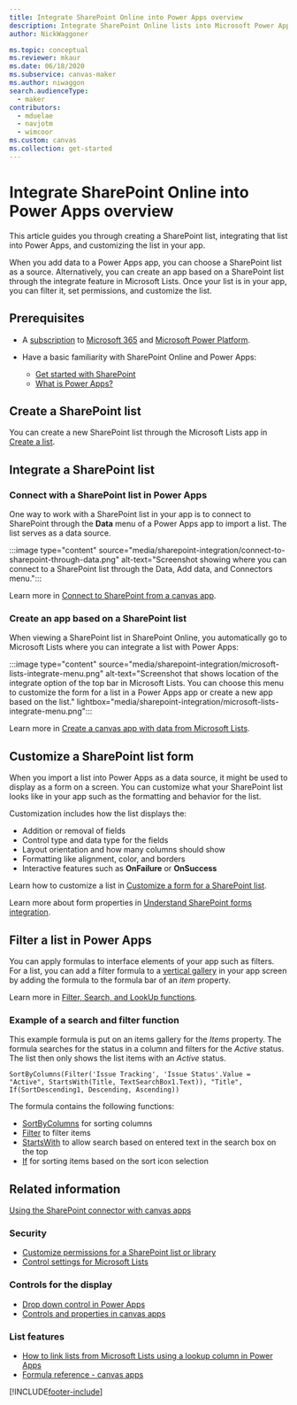 ```yaml
---
title: Integrate SharePoint Online into Power Apps overview
description: Integrate SharePoint Online lists into Microsoft Power Apps.
author: NickWaggoner

ms.topic: conceptual
ms.reviewer: mkaur
ms.date: 06/18/2020
ms.subservice: canvas-maker
ms.author: niwaggon
search.audienceType: 
  - maker
contributors:
  - mduelae
  - navjotm
  - wimcoor
ms.custom: canvas
ms.collection: get-started
---
```


# Integrate SharePoint Online into Power Apps overview

This article guides you through creating a SharePoint list, integrating that list into Power Apps, and customizing the list in your app.

When you add data to a Power Apps app, you can choose a SharePoint list as a source. Alternatively, you can create an app based on a SharePoint list through the integrate feature in Microsoft Lists. Once your list is in your app, you can filter it, set permissions, and customize the list.

## Prerequisites

- A [subscription](https://www.microsoft.com/licensing/terms/productoffering) to [Microsoft 365](https://www.microsoft.com/licensing/terms/productoffering/Microsoft365/all) and [Microsoft Power Platform](https://www.microsoft.com/licensing/terms/productoffering/MicrosoftPowerPlatform/all).

- Have a basic familiarity with SharePoint Online and Power Apps:

  - [Get started with SharePoint](https://support.microsoft.com/en-us/office/get-started-with-sharepoint-909ec2f0-05c8-4e92-8ad3-3f8b0b6cf261)
  - [What is Power Apps?](../../powerapps-overview.md)

## Create a SharePoint list

You can create a new SharePoint list through the Microsoft Lists app in [Create a list](https://support.microsoft.com/en-us/office/create-a-list-0d397414-d95f-41eb-addd-5e6eff41b083).

## Integrate a SharePoint list

### Connect with a SharePoint list in Power Apps

One way to work with a SharePoint list in your app is to connect to SharePoint through the **Data** menu of a Power Apps app to import a list. The list serves as a data source.

:::image type="content" source="media/sharepoint-integration/connect-to-sharepoint-through-data.png" alt-text="Screenshot showing where you can connect to a SharePoint list through the Data, Add data, and Connectors menu.":::

Learn more in [Connect to SharePoint from a canvas app](/connections/connection-sharepoint-online.md).

### Create an app based on a SharePoint list

When viewing a SharePoint list in SharePoint Online, you automatically go to Microsoft Lists where you can integrate a list with Power Apps:

:::image type="content" source="media/sharepoint-integration/microsoft-lists-integrate-menu.png" alt-text="Screenshot that shows location of the integrate option of the top bar in Microsoft Lists. You can choose this menu to customize the form for a list in a Power Apps app or create a new app based on the list." lightbox="media/sharepoint-integration/microsoft-lists-integrate-menu.png":::

Learn more in [Create a canvas app with data from Microsoft Lists](app-from-sharepoint.md).

## Customize a SharePoint list form

When you import a list into Power Apps as a data source, it might be used to display as a form on a screen. You can customize what your SharePoint list looks like in your app such as the formatting and behavior for the list.

Customization includes how the list displays the:

- Addition or removal of fields
- Control type and data type for the fields
- Layout orientation and how many columns should show
- Formatting like alignment, color, and borders
- Interactive features such as **OnFailure** or **OnSuccess**

Learn how to customize a list in [Customize a form for a SharePoint list](/sharepoint/dev/business-apps/power-apps/get-started/create-your-first-custom-form).

Learn more about form properties in [Understand SharePoint forms integration](sharepoint-form-integration.md).

## Filter a list in Power Apps

You can apply formulas to interface elements of your app such as filters. For a list, you can add a filter formula to a [vertical gallery](add-gallery.md) in your app screen by adding the formula to the formula bar of an *item* property.

Learn more in [Filter, Search, and LookUp functions](/power-platform/power-fx/reference/function-filter-lookup).

### Example of a search and filter function

This example formula is put on an items gallery for the *Items* property. The formula searches for the status in a column and filters for the *Active* status. The list then only shows the list items with an *Active* status.

```powerfx
SortByColumns(Filter('Issue Tracking', 'Issue Status'.Value = "Active", StartsWith(Title, TextSearchBox1.Text)), "Title", If(SortDescending1, Descending, Ascending))
```

The formula contains the following functions:

- [SortByColumns](/power-platform/power-fx/reference/function-sort) for sorting columns
- [Filter](/power-platform/power-fx/reference/function-filter-lookup) to filter items
- [StartsWith](/power-platform/power-fx/reference/function-startswith) to allow search based on entered text in the search box on the top
- [If](/power-platform/power-fx/reference/function-if) for sorting items based on the sort icon selection

## Related information

[Using the SharePoint connector with canvas apps](/power-platform/guidance/architecture/real-world-examples/sharepoint-canvas)

### Security

- [Customize permissions for a SharePoint list or library](https://support.microsoft.com/en-us/office/customize-permissions-for-a-sharepoint-list-or-library-02d770f3-59eb-4910-a608-5f84cc297782)
- [Control settings for Microsoft Lists](/sharepoint/control-lists)

### Controls for the display

- [Drop down control in Power Apps](controls/control-drop-down.md)
- [Controls and properties in canvas apps](reference-properties.md)

### List features

- [How to link lists from Microsoft Lists using a lookup column in Power Apps](sharepoint-lookup-fields.md)
- [Formula reference - canvas apps](/power-platform/power-fx/formula-reference-canvas-apps)


[!INCLUDE[footer-include](../../includes/footer-banner.md)]
